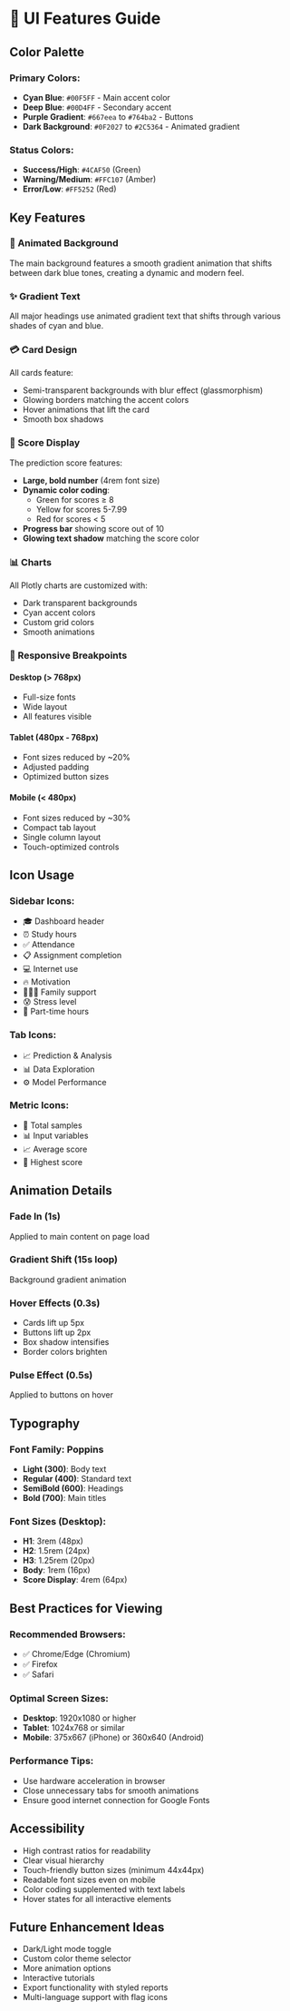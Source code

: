 # 🎨 UI Features Guide

## Color Palette

### Primary Colors:
- **Cyan Blue**: `#00F5FF` - Main accent color
- **Deep Blue**: `#00D4FF` - Secondary accent
- **Purple Gradient**: `#667eea` to `#764ba2` - Buttons
- **Dark Background**: `#0F2027` to `#2C5364` - Animated gradient

### Status Colors:
- **Success/High**: `#4CAF50` (Green)
- **Warning/Medium**: `#FFC107` (Amber)
- **Error/Low**: `#FF5252` (Red)

## Key Features

### 🌊 Animated Background
The main background features a smooth gradient animation that shifts between dark blue tones, creating a dynamic and modern feel.

### ✨ Gradient Text
All major headings use animated gradient text that shifts through various shades of cyan and blue.

### 💳 Card Design
All cards feature:
- Semi-transparent backgrounds with blur effect (glassmorphism)
- Glowing borders matching the accent colors
- Hover animations that lift the card
- Smooth box shadows

### 🎯 Score Display
The prediction score features:
- **Large, bold number** (4rem font size)
- **Dynamic color coding**:
  - Green for scores ≥ 8
  - Yellow for scores 5-7.99
  - Red for scores < 5
- **Progress bar** showing score out of 10
- **Glowing text shadow** matching the score color

### 📊 Charts
All Plotly charts are customized with:
- Dark transparent backgrounds
- Cyan accent colors
- Custom grid colors
- Smooth animations

### 📱 Responsive Breakpoints

#### Desktop (> 768px)
- Full-size fonts
- Wide layout
- All features visible

#### Tablet (480px - 768px)
- Font sizes reduced by ~20%
- Adjusted padding
- Optimized button sizes

#### Mobile (< 480px)
- Font sizes reduced by ~30%
- Compact tab layout
- Single column layout
- Touch-optimized controls

## Icon Usage

### Sidebar Icons:
- 🎓 Dashboard header
- ⏰ Study hours
- ✅ Attendance
- 📋 Assignment completion
- 💻 Internet use
- 🔥 Motivation
- 👨‍👩‍👧 Family support
- 😰 Stress level
- 💼 Part-time hours

### Tab Icons:
- 📈 Prediction & Analysis
- 📊 Data Exploration
- ⚙️ Model Performance

### Metric Icons:
- 📝 Total samples
- 📊 Input variables
- 📈 Average score
- 🎯 Highest score

## Animation Details

### Fade In (1s)
Applied to main content on page load

### Gradient Shift (15s loop)
Background gradient animation

### Hover Effects (0.3s)
- Cards lift up 5px
- Buttons lift up 2px
- Box shadow intensifies
- Border colors brighten

### Pulse Effect (0.5s)
Applied to buttons on hover

## Typography

### Font Family: Poppins
- **Light (300)**: Body text
- **Regular (400)**: Standard text
- **SemiBold (600)**: Headings
- **Bold (700)**: Main titles

### Font Sizes (Desktop):
- **H1**: 3rem (48px)
- **H2**: 1.5rem (24px)
- **H3**: 1.25rem (20px)
- **Body**: 1rem (16px)
- **Score Display**: 4rem (64px)

## Best Practices for Viewing

### Recommended Browsers:
- ✅ Chrome/Edge (Chromium)
- ✅ Firefox
- ✅ Safari

### Optimal Screen Sizes:
- **Desktop**: 1920x1080 or higher
- **Tablet**: 1024x768 or similar
- **Mobile**: 375x667 (iPhone) or 360x640 (Android)

### Performance Tips:
- Use hardware acceleration in browser
- Close unnecessary tabs for smooth animations
- Ensure good internet connection for Google Fonts

## Accessibility

- High contrast ratios for readability
- Clear visual hierarchy
- Touch-friendly button sizes (minimum 44x44px)
- Readable font sizes even on mobile
- Color coding supplemented with text labels
- Hover states for all interactive elements

## Future Enhancement Ideas

- Dark/Light mode toggle
- Custom color theme selector
- More animation options
- Interactive tutorials
- Export functionality with styled reports
- Multi-language support with flag icons
